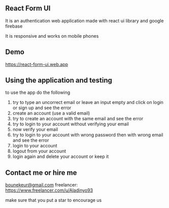 ## React Form UI
 It is an authentication web application made with react ui library and google firebase
 
 It is responsive and works on mobile phones

## Demo
https://react-form-ui.web.app

## Using the application and testing
to use the app do the following

1. try to type an uncorrect email or leave an input empty and click on login or sign up and see the error
2. create an account (use a valid email)
3. try to create an account with the same email and see the error
4. try to login to your account without verifying your email
5. now verify your email
6. try to login to your account with wrong password then with wrong email and see the error
7. login to your account
8. logout from your account
9. login again and delete your account or keep it

## Contact me or hire me
bounekeur@gmail.com
freelancer: https://www.freelancer.com/u/Aladinyo93

make sure that you put a star to encourage us
